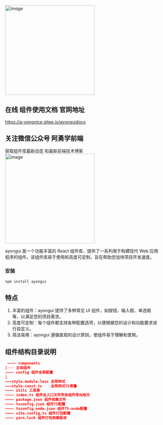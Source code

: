  

###### <img width="294" alt="image" src="https://a-yongnice.gitee.io/ayonguidocs/images/AyongUI.png">

## 在线 组件使用文档 官网地址

https://a-yongnice.gitee.io/ayonguidocs

## 关注微信公众号 阿勇学前端

  获取组件库最新动态 和最新前端技术博客 <br/>
  <img width="294" alt="image" src="https://github.com/AyongNice/ayongUI/assets/89636513/ef7ea20e-f5d7-4b76-b892-cc864b2d9959">


ayongui 是一个功能丰富的 React 组件库，提供了一系列用于构建现代 Web 应用程序的组件。该组件库易于使用和高度可定制，旨在帮助您加快项目开发速度。

### 安装

```bash
npm install ayongui
```

## 特点

1. 丰富的组件：ayongui 提供了多种常见 UI 组件，如按钮、输入框、单选框等，以满足您的项目需求。
2. 高度可定制：每个组件都支持各种配置选项，以便根据您的设计和功能要求进行自定义。
3. 简洁易用：ayongui 遵循直观的设计原则，使组件易于理解和使用。

## 组件结构目录说明

```json
 ———— components
|··· 主体组件
———— config 组件全局配置
|
———style.module.less 全局样式
———style-const.ts    全局样式TS常量
———— utils 工具类
———— index.ts 组件总入口文件所有组件导出地方
———— package.json 组件依赖文件
———— tsconfig.json 组件TS配置
———— tsconfig.node.json 组件TS-node配置
———— vite.config.ts 组件打包配置
———— yarn.lock 组件打包依赖版本
```


